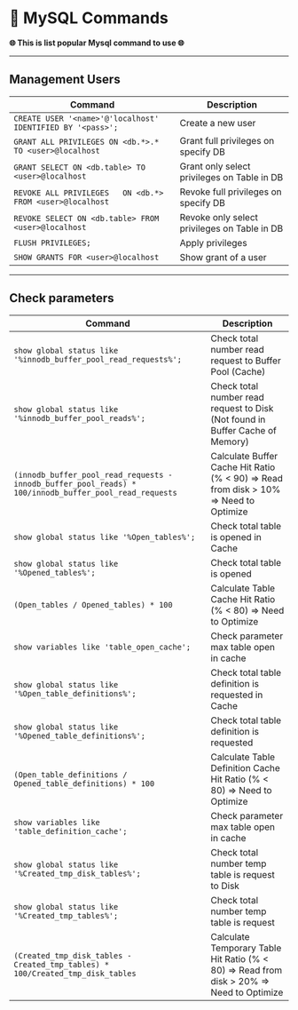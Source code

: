 # 🚀 MySQL Commands

**🌐 This is list popular Mysql command to use 🌐**

---

## Management Users

| Command                                                    | Description                                  |
| ---------------------------------------------------------- | -------------------------------------------- |
| `CREATE USER '<name>'@'localhost' IDENTIFIED BY '<pass>';` | Create a new user                            |
| `GRANT ALL PRIVILEGES ON <db.*>.* TO <user>@localhost`     | Grant full privileges on specify DB          |
| `GRANT SELECT ON <db.table> TO <user>@localhost`           | Grant only select privileges on Table in DB  |
| `REVOKE ALL PRIVILEGES   ON <db.*> FROM <user>@localhost`    | Revoke full privileges on specify DB         |
| `REVOKE SELECT ON <db.table> FROM <user>@localhost`        | Revoke only select privileges on Table in DB |
| `FLUSH PRIVILEGES;`                                        | Apply privileges                             |
| `SHOW GRANTS FOR <user>@localhost`                         | Show grant of a user                         |

---

## Check parameters

| Command                                                                                                | Description                                                                              |
| ------------------------------------------------------------------------------------------------------ | ---------------------------------------------------------------------------------------- |
| `show global status like '%innodb_buffer_pool_read_requests%';`                                        | Check total number read request to Buffer Pool (Cache)                                   |
| `show global status like '%innodb_buffer_pool_reads%';`                                                | Check total number read request to Disk (Not found in Buffer Cache of Memory)            |
| `(innodb_buffer_pool_read_requests - innodb_buffer_pool_reads) * 100/innodb_buffer_pool_read_requests` | Calculate Buffer Cache Hit Ratio (% < 90) => Read from disk > 10% => Need to Optimize    |
| `show global status like '%Open_tables%';`                                                             | Check total table is opened in Cache                                                     |
| `show global status like '%Opened_tables%';`                                                           | Check total table is opened                                                              |
| `(Open_tables / Opened_tables) * 100`                                                                  | Calculate Table Cache Hit Ratio (% < 80) => Need to Optimize                             |
| `show variables like 'table_open_cache';`                                                              | Check parameter max table open in cache                                                  |
| `show global status like '%Open_table_definitions%';`                                                  | Check total table definition is requested in Cache                                       |
| `show global status like '%Opened_table_definitions%';`                                                | Check total table definition is requested                                                |
| `(Open_table_definitions / Opened_table_definitions) * 100`                                            | Calculate Table Definition Cache Hit Ratio (% < 80) => Need to Optimize                  |
| `show variables like 'table_definition_cache';`                                                        | Check parameter max table open in cache                                                  |
| `show global status like '%Created_tmp_disk_tables%';`                                                 | Check total number temp table is request to Disk                                         |
| `show global status like '%Created_tmp_tables%';`                                                      | Check total number temp table is request                                                 |
| `(Created_tmp_disk_tables - Created_tmp_tables) * 100/Created_tmp_disk_tables`                         | Calculate Temporary Table Hit Ratio (% < 80) => Read from disk > 20% => Need to Optimize |
